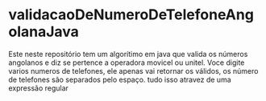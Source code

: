 # validacaoDeNumeroDeTelefoneAngolanaJava
Este neste repositório tem um algorítimo em java que valida os números angolanos e diz se pertence a operadora movicel ou unitel. Voce digite varios numeros de telefones, ele apenas vai retornar os válidos, os número de telefones são separados pelo espaço.
tudo isso atravez de uma expressão regular
